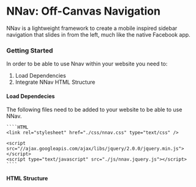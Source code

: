 # NNav: Off-Canvas Navigation

NNav is a lightweight framework to create a mobile inspired sidebar navigation
that slides in from the left, much like the native Facebook app.

### Getting Started

In order to be able to use Nnav within your website you need to:
 1. Load Dependencies
 2. Integrate NNav HTML Structure

#### Load Dependecies
The following files need to be added to your website to be able to use NNav.
    
    ````HTML
    <link rel="stylesheet" href="./css/nnav.css" type="text/css" />

    <script src="//ajax.googleapis.com/ajax/libs/jquery/2.0.0/jquery.min.js"></script>
    <script type="text/javascript" src="./js/nnav.jquery.js"></script>
    ````

#### HTML Structure